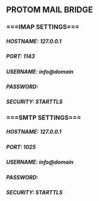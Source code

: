 
## PROTOM MAIL BRIDGE

### ===IMAP SETTINGS===

##### HOSTNAME: 127.0.0.1
##### PORT:     1143
##### USERNAME: info@domain
##### PASSWORD: <PASSWORD from Proton Bridge>
##### SECURITY: STARTTLS


### ===SMTP SETTINGS===
  
##### HOSTNAME: 127.0.0.1
##### PORT:     1025  
##### USERNAME: info@domain  
##### PASSWORD: <PASSWORD from Proton Bridge>  
##### SECURITY: STARTTLS
